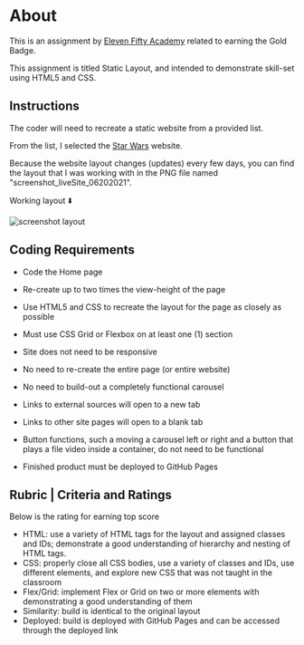# About

This is an assignment by [Eleven Fifty Academy](https://elevenfifty.org/) related to earning the Gold Badge.

This assignment is titled Static Layout, and intended to demonstrate skill-set using HTML5 and CSS.

## Instructions

The coder will need to recreate a static website from a provided list.

From the list, I selected the [Star Wars](https://www.starwars.com/) website.

Because the website layout changes (updates) every few days, you can find the layout that I was working with in the PNG file named "screenshot_liveSite_06202021".

Working layout ⬇️

![screenshot layout](screenshot_liveSite_06202021.png)

## Coding Requirements

- Code the Home page
- Re-create up to two times the view-height of the page
- Use HTML5 and CSS to recreate the layout for the page as closely as possible
- Must use CSS Grid or Flexbox on at least one (1) section
- Site does not need to be responsive

- No need to re-create the entire page (or entire website)
- No need to build-out a completely functional carousel
- Links to external sources will open to a new tab
- Links to other site pages will open to a blank tab
- Button functions, such a moving a carousel left or right and a button that plays a file video inside a container, do not need to be functional
- Finished product must be deployed to GitHub Pages

## Rubric | Criteria and Ratings

Below is the rating for earning top score

- HTML: use a variety of HTML tags for the layout and assigned classes and IDs; demonstrate a good understanding of hierarchy and nesting of HTML tags.
- CSS: properly close all CSS bodies, use a variety of classes and IDs, use different elements, and explore new CSS that was not taught in the classroom
- Flex/Grid: implement Flex or Grid on two or more elements with demonstrating a good understanding of them
- Similarity: build is identical to the original layout
- Deployed: build is deployed with GitHub Pages and can be accessed through the deployed link
